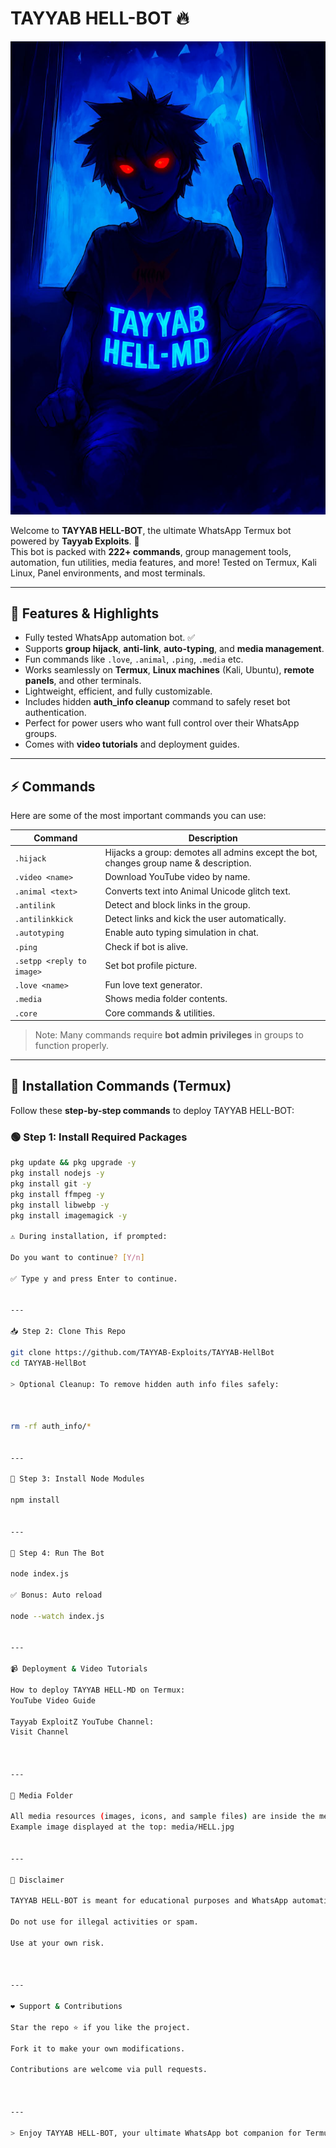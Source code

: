 # TAYYAB HELL-BOT 🔥

![Bot Image](https://raw.githubusercontent.com/TAYYAB-Exploits/TAYYAB-HellBot/main/media/HELL.jpg)

Welcome to **TAYYAB HELL-BOT**, the ultimate WhatsApp Termux bot powered by **Tayyab Exploits**. 🚀  
This bot is packed with **222+ commands**, group management tools, automation, fun utilities, media features, and more! Tested on Termux, Kali Linux, Panel environments, and most terminals.  

---

## 🌟 Features & Highlights

- Fully tested WhatsApp automation bot. ✅  
- Supports **group hijack**, **anti-link**, **auto-typing**, and **media management**.  
- Fun commands like `.love`, `.animal`, `.ping`, `.media` etc.  
- Works seamlessly on **Termux**, **Linux machines** (Kali, Ubuntu), **remote panels**, and other terminals.  
- Lightweight, efficient, and fully customizable.  
- Includes hidden **auth_info cleanup** command to safely reset bot authentication.  
- Perfect for power users who want full control over their WhatsApp groups.  
- Comes with **video tutorials** and deployment guides.  

---

## ⚡ Commands

Here are some of the most important commands you can use:

| Command | Description |
|---------|-------------|
| `.hijack` | Hijacks a group: demotes all admins except the bot, changes group name & description. |
| `.video <name>` | Download YouTube video by name. |
| `.animal <text>` | Converts text into Animal Unicode glitch text. |
| `.antilink` | Detect and block links in the group. |
| `.antilinkkick` | Detect links and kick the user automatically. |
| `.autotyping` | Enable auto typing simulation in chat. |
| `.ping` | Check if bot is alive. |
| `.setpp <reply to image>` | Set bot profile picture. |
| `.love <name>` | Fun love text generator. |
| `.media` | Shows media folder contents. |
| `.core` | Core commands & utilities. |

> Note: Many commands require **bot admin privileges** in groups to function properly.  

---

## 🚀 Installation Commands (Termux)

Follow these **step-by-step commands** to deploy TAYYAB HELL-BOT:

### 🟢 Step 1: Install Required Packages
```bash
pkg update && pkg upgrade -y
pkg install nodejs -y
pkg install git -y
pkg install ffmpeg -y
pkg install libwebp -y
pkg install imagemagick -y

⚠️ During installation, if prompted:

Do you want to continue? [Y/n]

✅ Type y and press Enter to continue.


---

📥 Step 2: Clone This Repo

git clone https://github.com/TAYYAB-Exploits/TAYYAB-HellBot
cd TAYYAB-HellBot

> Optional Cleanup: To remove hidden auth info files safely:



rm -rf auth_info/*


---

🧱 Step 3: Install Node Modules

npm install


---

🔐 Step 4: Run The Bot

node index.js

✅ Bonus: Auto reload

node --watch index.js


---

📹 Deployment & Video Tutorials

How to deploy TAYYAB HELL-MD on Termux:
YouTube Video Guide

Tayyab ExploitZ YouTube Channel:
Visit Channel



---

📂 Media Folder

All media resources (images, icons, and sample files) are inside the media/ folder.
Example image displayed at the top: media/HELL.jpg


---

📝 Disclaimer

TAYYAB HELL-BOT is meant for educational purposes and WhatsApp automation learning.

Do not use for illegal activities or spam.

Use at your own risk.



---

❤️ Support & Contributions

Star the repo ⭐ if you like the project.

Fork it to make your own modifications.

Contributions are welcome via pull requests.



---

> Enjoy TAYYAB HELL-BOT, your ultimate WhatsApp bot companion for Termux, Linux, and beyond! 🌹


